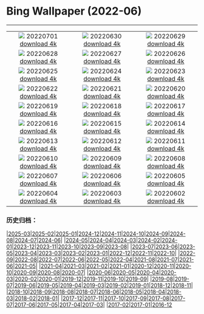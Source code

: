 # Bing Wallpaper (2022-06)
**************
| | | |
|:-:|:-:|:-:|
| ![](https://www.bing.com/th?id=OHR.VittalaTemple_EN-IN2910897147_1920x1080.jpg) 20220701 [download 4k](https://www.bing.com/th?id=OHR.VittalaTemple_EN-IN2910897147_UHD.jpg) | ![](https://www.bing.com/th?id=OHR.AcramanCrater_EN-IN8947165550_1920x1080.jpg) 20220630 [download 4k](https://www.bing.com/th?id=OHR.AcramanCrater_EN-IN8947165550_UHD.jpg) | ![](https://www.bing.com/th?id=OHR.PhangNgaBay_EN-IN8431403157_1920x1080.jpg) 20220629 [download 4k](https://www.bing.com/th?id=OHR.PhangNgaBay_EN-IN8431403157_UHD.jpg) |
| ![](https://www.bing.com/th?id=OHR.Pride2022_EN-IN5532217251_1920x1080.jpg) 20220628 [download 4k](https://www.bing.com/th?id=OHR.Pride2022_EN-IN5532217251_UHD.jpg) | ![](https://www.bing.com/th?id=OHR.ValensoleLavender_EN-IN8586920883_1920x1080.jpg) 20220627 [download 4k](https://www.bing.com/th?id=OHR.ValensoleLavender_EN-IN8586920883_UHD.jpg) | ![](https://www.bing.com/th?id=OHR.AmberFortJaipur_EN-IN5320407763_1920x1080.jpg) 20220626 [download 4k](https://www.bing.com/th?id=OHR.AmberFortJaipur_EN-IN5320407763_UHD.jpg) |
| ![](https://www.bing.com/th?id=OHR.BBMomCub_EN-IN3221684561_1920x1080.jpg) 20220625 [download 4k](https://www.bing.com/th?id=OHR.BBMomCub_EN-IN3221684561_UHD.jpg) | ![](https://www.bing.com/th?id=OHR.CenoteDiver_EN-IN8456259525_1920x1080.jpg) 20220624 [download 4k](https://www.bing.com/th?id=OHR.CenoteDiver_EN-IN8456259525_UHD.jpg) | ![](https://www.bing.com/th?id=OHR.MostarBridge_EN-IN2244419347_1920x1080.jpg) 20220623 [download 4k](https://www.bing.com/th?id=OHR.MostarBridge_EN-IN2244419347_UHD.jpg) |
| ![](https://www.bing.com/th?id=OHR.AmazonianEcuador_EN-IN1275259428_1920x1080.jpg) 20220622 [download 4k](https://www.bing.com/th?id=OHR.AmazonianEcuador_EN-IN1275259428_UHD.jpg) | ![](https://www.bing.com/th?id=OHR.GangaRiverRishikesh_EN-IN7092071702_1920x1080.jpg) 20220621 [download 4k](https://www.bing.com/th?id=OHR.GangaRiverRishikesh_EN-IN7092071702_UHD.jpg) | ![](https://www.bing.com/th?id=OHR.SwallowtailFlower_EN-IN5319698364_1920x1080.jpg) 20220620 [download 4k](https://www.bing.com/th?id=OHR.SwallowtailFlower_EN-IN5319698364_UHD.jpg) |
| ![](https://www.bing.com/th?id=OHR.Cassowary_EN-IN8473902789_1920x1080.jpg) 20220619 [download 4k](https://www.bing.com/th?id=OHR.Cassowary_EN-IN8473902789_UHD.jpg) | ![](https://www.bing.com/th?id=OHR.CelebratingSurfing_EN-IN7987803571_1920x1080.jpg) 20220618 [download 4k](https://www.bing.com/th?id=OHR.CelebratingSurfing_EN-IN7987803571_UHD.jpg) | ![](https://www.bing.com/th?id=OHR.Balsamroot_EN-IN7008108109_1920x1080.jpg) 20220617 [download 4k](https://www.bing.com/th?id=OHR.Balsamroot_EN-IN7008108109_UHD.jpg) |
| ![](https://www.bing.com/th?id=OHR.SeonamTemple_EN-IN7858855882_1920x1080.jpg) 20220616 [download 4k](https://www.bing.com/th?id=OHR.SeonamTemple_EN-IN7858855882_UHD.jpg) | ![](https://www.bing.com/th?id=OHR.ClingmansDome_EN-IN7443474790_1920x1080.jpg) 20220615 [download 4k](https://www.bing.com/th?id=OHR.ClingmansDome_EN-IN7443474790_UHD.jpg) | ![](https://www.bing.com/th?id=OHR.SahyadriMountain_EN-IN5423279196_1920x1080.jpg) 20220614 [download 4k](https://www.bing.com/th?id=OHR.SahyadriMountain_EN-IN5423279196_UHD.jpg) |
| ![](https://www.bing.com/th?id=OHR.OkavangoElephant_EN-IN8910775804_1920x1080.jpg) 20220613 [download 4k](https://www.bing.com/th?id=OHR.OkavangoElephant_EN-IN8910775804_UHD.jpg) | ![](https://www.bing.com/th?id=OHR.SierraPonce_EN-IN8119825728_1920x1080.jpg) 20220612 [download 4k](https://www.bing.com/th?id=OHR.SierraPonce_EN-IN8119825728_UHD.jpg) | ![](https://www.bing.com/th?id=OHR.MisoolIsland_EN-IN8054826931_1920x1080.jpg) 20220611 [download 4k](https://www.bing.com/th?id=OHR.MisoolIsland_EN-IN8054826931_UHD.jpg) |
| ![](https://www.bing.com/th?id=OHR.CRPoppies_EN-IN5835481494_1920x1080.jpg) 20220610 [download 4k](https://www.bing.com/th?id=OHR.CRPoppies_EN-IN5835481494_UHD.jpg) | ![](https://www.bing.com/th?id=OHR.SweetheartAbbey_EN-IN3919256242_1920x1080.jpg) 20220609 [download 4k](https://www.bing.com/th?id=OHR.SweetheartAbbey_EN-IN3919256242_UHD.jpg) | ![](https://www.bing.com/th?id=OHR.CommonDolphin_EN-IN3383698134_1920x1080.jpg) 20220608 [download 4k](https://www.bing.com/th?id=OHR.CommonDolphin_EN-IN3383698134_UHD.jpg) |
| ![](https://www.bing.com/th?id=OHR.HaagaRhododendron_EN-IN2926372259_1920x1080.jpg) 20220607 [download 4k](https://www.bing.com/th?id=OHR.HaagaRhododendron_EN-IN2926372259_UHD.jpg) | ![](https://www.bing.com/th?id=OHR.IndigoBunting_EN-IN2066579657_1920x1080.jpg) 20220606 [download 4k](https://www.bing.com/th?id=OHR.IndigoBunting_EN-IN2066579657_UHD.jpg) | ![](https://www.bing.com/th?id=OHR.RapadalenSNP_EN-IN1489356722_1920x1080.jpg) 20220605 [download 4k](https://www.bing.com/th?id=OHR.RapadalenSNP_EN-IN1489356722_UHD.jpg) |
| ![](https://www.bing.com/th?id=OHR.SpottedDeers_EN-IN8476369088_1920x1080.jpg) 20220604 [download 4k](https://www.bing.com/th?id=OHR.SpottedDeers_EN-IN8476369088_UHD.jpg) | ![](https://www.bing.com/th?id=OHR.MoabCycling_EN-IN7733340010_1920x1080.jpg) 20220603 [download 4k](https://www.bing.com/th?id=OHR.MoabCycling_EN-IN7733340010_UHD.jpg) | ![](https://www.bing.com/th?id=OHR.CharminarIndia_EN-IN8853169014_1920x1080.jpg) 20220602 [download 4k](https://www.bing.com/th?id=OHR.CharminarIndia_EN-IN8853169014_UHD.jpg) |

### 历史归档：

|[2025-03](/../2025-03/2025-03.md)|[2025-02](/../2025-02/2025-02.md)|[2025-01](/../2025-01/2025-01.md)|[2024-12](/../2024-12/2024-12.md)|[2024-11](/../2024-11/2024-11.md)|[2024-10](/../2024-10/2024-10.md)|[2024-09](/../2024-09/2024-09.md)|[2024-08](/../2024-08/2024-08.md)|[2024-07](/../2024-07/2024-07.md)|[2024-06](/../2024-06/2024-06.md)|
|[2024-05](/../2024-05/2024-05.md)|[2024-04](/../2024-04/2024-04.md)|[2024-03](/../2024-03/2024-03.md)|[2024-02](/../2024-02/2024-02.md)|[2024-01](/../2024-01/2024-01.md)|[2023-12](/../2023-12/2023-12.md)|[2023-11](/../2023-11/2023-11.md)|[2023-10](/../2023-10/2023-10.md)|[2023-09](/../2023-09/2023-09.md)|[2023-08](/../2023-08/2023-08.md)|
|[2023-07](/../2023-07/2023-07.md)|[2023-06](/../2023-06/2023-06.md)|[2023-05](/../2023-05/2023-05.md)|[2023-04](/../2023-04/2023-04.md)|[2023-03](/../2023-03/2023-03.md)|[2023-02](/../2023-02/2023-02.md)|[2023-01](/../2023-01/2023-01.md)|[2022-12](/../2022-12/2022-12.md)|[2022-11](/../2022-11/2022-11.md)|[2022-10](/../2022-10/2022-10.md)|
|[2022-09](/../2022-09/2022-09.md)|[2022-08](/../2022-08/2022-08.md)|[2022-07](/../2022-07/2022-07.md)|[2022-06](/2022-06.md)|[2022-05](/../2022-05/2022-05.md)|[2022-04](/../2022-04/2022-04.md)|[2021-08](/../2021-08/2021-08.md)|[2021-07](/../2021-07/2021-07.md)|[2021-06](/../2021-06/2021-06.md)|[2021-05](/../2021-05/2021-05.md)|
|[2021-04](/../2021-04/2021-04.md)|[2021-03](/../2021-03/2021-03.md)|[2021-02](/../2021-02/2021-02.md)|[2021-01](/../2021-01/2021-01.md)|[2020-12](/../2020-12/2020-12.md)|[2020-11](/../2020-11/2020-11.md)|[2020-10](/../2020-10/2020-10.md)|[2020-09](/../2020-09/2020-09.md)|[2020-08](/../2020-08/2020-08.md)|[2020-07](/../2020-07/2020-07.md)|
|[2020-06](/../2020-06/2020-06.md)|[2020-05](/../2020-05/2020-05.md)|[2020-04](/../2020-04/2020-04.md)|[2020-03](/../2020-03/2020-03.md)|[2020-02](/../2020-02/2020-02.md)|[2020-01](/../2020-01/2020-01.md)|[2019-12](/../2019-12/2019-12.md)|[2019-11](/../2019-11/2019-11.md)|[2019-10](/../2019-10/2019-10.md)|[2019-09](/../2019-09/2019-09.md)|
|[2019-08](/../2019-08/2019-08.md)|[2019-07](/../2019-07/2019-07.md)|[2019-06](/../2019-06/2019-06.md)|[2019-05](/../2019-05/2019-05.md)|[2019-04](/../2019-04/2019-04.md)|[2019-03](/../2019-03/2019-03.md)|[2019-02](/../2019-02/2019-02.md)|[2019-01](/../2019-01/2019-01.md)|[2018-12](/../2018-12/2018-12.md)|[2018-11](/../2018-11/2018-11.md)|
|[2018-10](/../2018-10/2018-10.md)|[2018-09](/../2018-09/2018-09.md)|[2018-08](/../2018-08/2018-08.md)|[2018-07](/../2018-07/2018-07.md)|[2018-06](/../2018-06/2018-06.md)|[2018-05](/../2018-05/2018-05.md)|[2018-04](/../2018-04/2018-04.md)|[2018-03](/../2018-03/2018-03.md)|[2018-02](/../2018-02/2018-02.md)|[2018-01](/../2018-01/2018-01.md)|
|[2017-12](/../2017-12/2017-12.md)|[2017-11](/../2017-11/2017-11.md)|[2017-10](/../2017-10/2017-10.md)|[2017-09](/../2017-09/2017-09.md)|[2017-08](/../2017-08/2017-08.md)|[2017-07](/../2017-07/2017-07.md)|[2017-06](/../2017-06/2017-06.md)|[2017-05](/../2017-05/2017-05.md)|[2017-04](/../2017-04/2017-04.md)|[2017-03](/../2017-03/2017-03.md)|
|[2017-02](/../2017-02/2017-02.md)|[2017-01](/../2017-01/2017-01.md)|[2016-12](/../2016-12/2016-12.md)